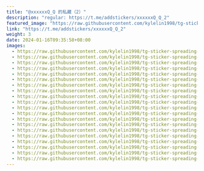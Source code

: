 ```yaml
---
title: "@xxxxxxQ_Q 的私藏（2）"
description: "regular: https://t.me/addstickers/xxxxxxQ_Q_2"
featured_image: "https://raw.githubusercontent.com/kylelin1998/tg-sticker-spreading-worldwide-images/main/img/4c4fb5a1-fb1f-4d34-888d-a30dccccb043.jpg"
link: "https://t.me/addstickers/xxxxxxQ_Q_2"
weight: 3
date: 2024-01-16T09:35:58+08:00
images:
  - https://raw.githubusercontent.com/kylelin1998/tg-sticker-spreading-worldwide-images/main/img/4c4fb5a1-fb1f-4d34-888d-a30dccccb043.jpg
  - https://raw.githubusercontent.com/kylelin1998/tg-sticker-spreading-worldwide-images/main/img/29bfd570-0b6d-4b59-be84-994ce2d4c101.jpg
  - https://raw.githubusercontent.com/kylelin1998/tg-sticker-spreading-worldwide-images/main/img/c5785fdd-0d8d-44c4-b869-090721b6e693.jpg
  - https://raw.githubusercontent.com/kylelin1998/tg-sticker-spreading-worldwide-images/main/img/efe7cd94-0ec8-40d2-acd8-310153b9a516.jpg
  - https://raw.githubusercontent.com/kylelin1998/tg-sticker-spreading-worldwide-images/main/img/19c19d7d-6358-496c-89b2-4426916f32e8.jpg
  - https://raw.githubusercontent.com/kylelin1998/tg-sticker-spreading-worldwide-images/main/img/1d7f1099-65ac-45ef-9231-01285f0dd156.jpg
  - https://raw.githubusercontent.com/kylelin1998/tg-sticker-spreading-worldwide-images/main/img/3b9576ad-3c8a-47b7-b643-eb7585b985ff.jpg
  - https://raw.githubusercontent.com/kylelin1998/tg-sticker-spreading-worldwide-images/main/img/b0cd867a-0d05-4813-8b91-9a79f7b3d380.jpg
  - https://raw.githubusercontent.com/kylelin1998/tg-sticker-spreading-worldwide-images/main/img/9942209f-2cfd-4097-943b-c2b4f4b854af.jpg
  - https://raw.githubusercontent.com/kylelin1998/tg-sticker-spreading-worldwide-images/main/img/d55f34b4-db8f-40c6-9c00-cf7c53bcae1b.jpg
  - https://raw.githubusercontent.com/kylelin1998/tg-sticker-spreading-worldwide-images/main/img/db7b3c59-75c7-4255-b65b-6258422f957b.jpg
  - https://raw.githubusercontent.com/kylelin1998/tg-sticker-spreading-worldwide-images/main/img/86367fc2-5729-4f27-ad7c-4bfa871f1f03.jpg
  - https://raw.githubusercontent.com/kylelin1998/tg-sticker-spreading-worldwide-images/main/img/fdd31110-fc21-4109-bf8a-905e12de2256.jpg
  - https://raw.githubusercontent.com/kylelin1998/tg-sticker-spreading-worldwide-images/main/img/ac75aab4-c3be-40e8-afb7-4eb25a6842f5.jpg
  - https://raw.githubusercontent.com/kylelin1998/tg-sticker-spreading-worldwide-images/main/img/74d23237-79a9-463b-88b5-2599970585ad.jpg
  - https://raw.githubusercontent.com/kylelin1998/tg-sticker-spreading-worldwide-images/main/img/ae81233c-df03-49e1-8b11-02c742c0282e.jpg
  - https://raw.githubusercontent.com/kylelin1998/tg-sticker-spreading-worldwide-images/main/img/cd7e236f-6fa3-4406-a2c6-733cf1f58554.jpg
  - https://raw.githubusercontent.com/kylelin1998/tg-sticker-spreading-worldwide-images/main/img/35aa7134-a1ec-4d6c-989a-72a283a7170c.jpg
  - https://raw.githubusercontent.com/kylelin1998/tg-sticker-spreading-worldwide-images/main/img/6d74499c-2269-4445-b23e-e41ab4360031.jpg
  - https://raw.githubusercontent.com/kylelin1998/tg-sticker-spreading-worldwide-images/main/img/9b924cfa-ef58-488a-b9d3-692bfd3d1ab1.jpg
---
```

